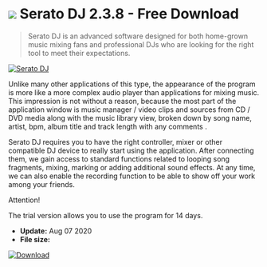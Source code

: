 # ![](https://cdn.softexe.net/static/icon/c/serato-dj-9765.png) Serato DJ 2.3.8 - Free Download

> Serato DJ is an advanced software designed for both home-grown music mixing fans and professional DJs who are looking for the right tool to meet their expectations.

[![Serato DJ](https://gallery.dpcdn.pl/imgc/Tools/60436/g_-_420x350_1.5_-_x20150729191143_0.png)](https://softexe.net/win/multimedia/audio-sound/serato-dj:agfe.html)

Unlike many other applications of this type, the appearance of the program is more like a more complex audio player than applications for mixing music. This impression is not without a reason, because the most part of the application window is music manager / video clips and sources from CD / DVD media along with the music library view, broken down by song name, artist, bpm, album title and track length with any comments .
 
 Serato DJ requires you to have the right controller, mixer or other compatible DJ device to really start using the application. After connecting them, we gain access to standard functions related to looping song fragments, mixing, marking or adding additional sound effects. At any time, we can also enable the recording function to be able to show off your work among your friends.
 
 Attention!
 
 The trial version allows you to use the program for 14 days.


- **Update:** Aug 07 2020
- **File size:** 

[![Download](https://cdn.softexe.net/static/img/download.png)](https://softexe.net/win/multimedia/audio-sound/serato-dj:agfe.html)

